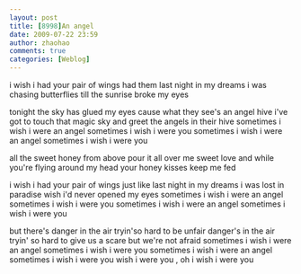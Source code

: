 ```yaml
---
layout: post
title: [8998]An angel
date: 2009-07-22 23:59
author: zhaohao
comments: true
categories: [Weblog]
---
```

i wish i had your pair of wings
had them last night in my dreams
i was chasing butterflies
till the sunrise broke my eyes

tonight the sky has glued my eyes
cause what they see's an angel hive
i've got to touch that magic sky
and greet the angels in their hive
sometimes i wish i were an angel
sometimes i wish i were you
sometimes i wish i were an angel
sometimes i wish i were you

all the sweet honey from above
pour it all over me sweet love
and while you're flying around my head
your honey kisses keep me fed

i wish i had your pair of wings
just like last night in my dreams
i was lost in paradise
wish i'd never opened my eyes
sometimes i wish i were an angel
sometimes i wish i were you
sometimes i wish i were an angel
sometimes i wish i were you

but there's danger in the air
tryin'so hard to be unfair
danger's in the air
tryin' so hard to give us a scare
but we're not afraid
sometimes i wish i were an angel
sometimes i wish i were you
sometimes i wish i were an angel
sometimes i wish i were you
wish i were you , oh i wish i were you

